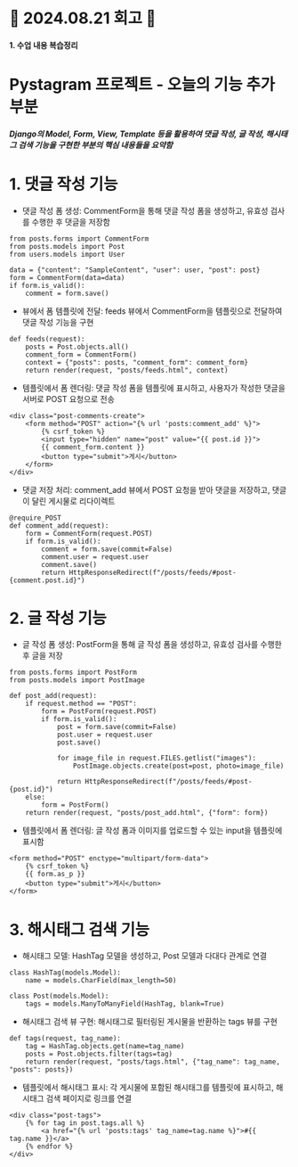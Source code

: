 # 📝 2024.08.21 회고 📝
#### 1. 수업 내용 복습정리

# Pystagram 프로젝트 - 오늘의 기능 추가 부분
##### Django의 Model, Form, View, Template 등을 활용하여 댓글 작성, 글 작성, 해시태그 검색 기능을 구현한 부분의 핵심 내용들을 요약함

# 1. 댓글 작성 기능
- 댓글 작성 폼 생성: CommentForm을 통해 댓글 작성 폼을 생성하고, 유효성 검사를 수행한 후 댓글을 저장함

```
from posts.forms import CommentForm
from posts.models import Post
from users.models import User

data = {"content": "SampleContent", "user": user, "post": post}
form = CommentForm(data=data)
if form.is_valid():
    comment = form.save()
```
- 뷰에서 폼 템플릿에 전달: feeds 뷰에서 CommentForm을 템플릿으로 전달하여 댓글 작성 기능을 구현

```
def feeds(request):
    posts = Post.objects.all()
    comment_form = CommentForm()
    context = {"posts": posts, "comment_form": comment_form}
    return render(request, "posts/feeds.html", context)
```
- 템플릿에서 폼 렌더링: 댓글 작성 폼을 템플릿에 표시하고, 사용자가 작성한 댓글을 서버로 POST 요청으로 전송

```
<div class="post-comments-create">
    <form method="POST" action="{% url 'posts:comment_add' %}">
        {% csrf_token %}
        <input type="hidden" name="post" value="{{ post.id }}">
        {{ comment_form.content }}
        <button type="submit">게시</button>
    </form>
</div>
```
- 댓글 저장 처리: comment_add 뷰에서 POST 요청을 받아 댓글을 저장하고, 댓글이 달린 게시물로 리다이렉트

```
@require_POST
def comment_add(request):
    form = CommentForm(request.POST)
    if form.is_valid():
        comment = form.save(commit=False)
        comment.user = request.user
        comment.save()
        return HttpResponseRedirect(f"/posts/feeds/#post-{comment.post.id}")

```
# 2. 글 작성 기능
- 글 작성 폼 생성: PostForm을 통해 글 작성 폼을 생성하고, 유효성 검사를 수행한 후 글을 저장

```
from posts.forms import PostForm
from posts.models import PostImage

def post_add(request):
    if request.method == "POST":
        form = PostForm(request.POST)
        if form.is_valid():
            post = form.save(commit=False)
            post.user = request.user
            post.save()

            for image_file in request.FILES.getlist("images"):
                PostImage.objects.create(post=post, photo=image_file)

            return HttpResponseRedirect(f"/posts/feeds/#post-{post.id}")
    else:
        form = PostForm()
    return render(request, "posts/post_add.html", {"form": form})
```
- 템플릿에서 폼 렌더링: 글 작성 폼과 이미지를 업로드할 수 있는 input을 템플릿에 표시함

```
<form method="POST" enctype="multipart/form-data">
    {% csrf_token %}
    {{ form.as_p }}
    <button type="submit">게시</button>
</form>
```
# 3. 해시태그 검색 기능
- 해시태그 모델: HashTag 모델을 생성하고, Post 모델과 다대다 관계로 연결

```
class HashTag(models.Model):
    name = models.CharField(max_length=50)

class Post(models.Model):
    tags = models.ManyToManyField(HashTag, blank=True)
```
- 해시태그 검색 뷰 구현: 해시태그로 필터링된 게시물을 반환하는 tags 뷰를 구현

```
def tags(request, tag_name):
    tag = HashTag.objects.get(name=tag_name)
    posts = Post.objects.filter(tags=tag)
    return render(request, "posts/tags.html", {"tag_name": tag_name, "posts": posts})
```
- 템플릿에서 해시태그 표시: 각 게시물에 포함된 해시태그를 템플릿에 표시하고, 해시태그 검색 페이지로 링크를 연결

```
<div class="post-tags">
    {% for tag in post.tags.all %}
        <a href="{% url 'posts:tags' tag_name=tag.name %}">#{{ tag.name }}</a>
    {% endfor %}
</div>
```



